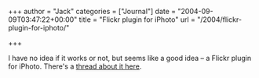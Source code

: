 +++
author = "Jack"
categories = ["Journal"]
date = "2004-09-09T03:47:22+00:00"
title = "Flickr plugin for iPhoto"
url = "/2004/flickr-plugin-for-iphoto/"

+++

I have no idea if it works or not, but seems like a good idea &#8211; a Flickr plugin for iPhoto. There's a [thread about it here][1].

 [1]: http://www.flickr.com/groups_topic.gne?id=4217